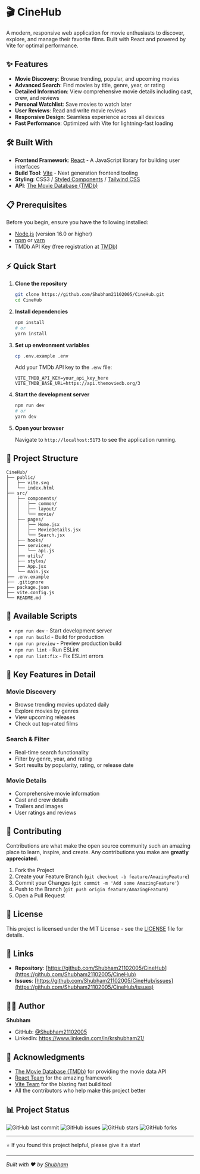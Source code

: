# 🎬 CineHub

A modern, responsive web application for movie enthusiasts to discover, explore, and manage their favorite films. Built with React and powered by Vite for optimal performance.

## ✨ Features

- **Movie Discovery**: Browse trending, popular, and upcoming movies
- **Advanced Search**: Find movies by title, genre, year, or rating
- **Detailed Information**: View comprehensive movie details including cast, crew, and reviews
- **Personal Watchlist**: Save movies to watch later
- **User Reviews**: Read and write movie reviews
- **Responsive Design**: Seamless experience across all devices
- **Fast Performance**: Optimized with Vite for lightning-fast loading



## 🛠️ Built With

- **Frontend Framework**: [React](https://reactjs.org/) - A JavaScript library for building user interfaces
- **Build Tool**: [Vite](https://vitejs.dev/) - Next generation frontend tooling
- **Styling**: CSS3 / [Styled Components](https://styled-components.com/) / [Tailwind CSS](https://tailwindcss.com/)
- **API**: [The Movie Database (TMDb)](https://www.themoviedb.org/documentation/api)

## 📋 Prerequisites

Before you begin, ensure you have the following installed:

- [Node.js](https://nodejs.org/) (version 16.0 or higher)
- [npm](https://www.npmjs.com/) or [yarn](https://yarnpkg.com/)
- TMDb API Key (free registration at [TMDb](https://www.themoviedb.org/settings/api))

## ⚡ Quick Start

1. **Clone the repository**
   ```bash
   git clone https://github.com/Shubham21102005/CineHub.git
   cd CineHub
   ```

2. **Install dependencies**
   ```bash
   npm install
   # or
   yarn install
   ```

3. **Set up environment variables**
   ```bash
   cp .env.example .env
   ```
   
   Add your TMDb API key to the `.env` file:
   ```env
   VITE_TMDB_API_KEY=your_api_key_here
   VITE_TMDB_BASE_URL=https://api.themoviedb.org/3
   ```

4. **Start the development server**
   ```bash
   npm run dev
   # or
   yarn dev
   ```

5. **Open your browser**
   
   Navigate to `http://localhost:5173` to see the application running.

## 📁 Project Structure

```
CineHub/
├── public/
│   ├── vite.svg
│   └── index.html
├── src/
│   ├── components/
│   │   ├── common/
│   │   ├── layout/
│   │   └── movie/
│   ├── pages/
│   │   ├── Home.jsx
│   │   ├── MovieDetails.jsx
│   │   └── Search.jsx
│   ├── hooks/
│   ├── services/
│   │   └── api.js
│   ├── utils/
│   ├── styles/
│   ├── App.jsx
│   └── main.jsx
├── .env.example
├── .gitignore
├── package.json
├── vite.config.js
└── README.md
```

## 🔧 Available Scripts

- `npm run dev` - Start development server
- `npm run build` - Build for production
- `npm run preview` - Preview production build
- `npm run lint` - Run ESLint
- `npm run lint:fix` - Fix ESLint errors

## 🎨 Key Features in Detail

### Movie Discovery
- Browse trending movies updated daily
- Explore movies by genres
- View upcoming releases
- Check out top-rated films

### Search & Filter
- Real-time search functionality
- Filter by genre, year, and rating
- Sort results by popularity, rating, or release date

### Movie Details
- Comprehensive movie information
- Cast and crew details
- Trailers and images
- User ratings and reviews

## 🤝 Contributing

Contributions are what make the open source community such an amazing place to learn, inspire, and create. Any contributions you make are **greatly appreciated**.

1. Fork the Project
2. Create your Feature Branch (`git checkout -b feature/AmazingFeature`)
3. Commit your Changes (`git commit -m 'Add some AmazingFeature'`)
4. Push to the Branch (`git push origin feature/AmazingFeature`)
5. Open a Pull Request

## 📝 License

This project is licensed under the MIT License - see the [LICENSE](LICENSE) file for details.

## 🔗 Links

- **Repository**: [https://github.com/Shubham21102005/CineHub](https://github.com/Shubham21102005/CineHub)
- **Issues**: [https://github.com/Shubham21102005/CineHub/issues](https://github.com/Shubham21102005/CineHub/issues)

## 👨‍💻 Author

**Shubham**
- GitHub: [@Shubham21102005](https://github.com/Shubham21102005)
- LinkedIn: https://www.linkedin.com/in/krshubham21/
## 🙏 Acknowledgments

- [The Movie Database (TMDb)](https://www.themoviedb.org/) for providing the movie data API
- [React Team](https://reactjs.org/) for the amazing framework
- [Vite Team](https://vitejs.dev/) for the blazing fast build tool
- All the contributors who help make this project better

## 📊 Project Status

![GitHub last commit](https://img.shields.io/github/last-commit/Shubham21102005/CineHub)
![GitHub issues](https://img.shields.io/github/issues/Shubham21102005/CineHub)
![GitHub stars](https://img.shields.io/github/stars/Shubham21102005/CineHub)
![GitHub forks](https://img.shields.io/github/forks/Shubham21102005/CineHub)

---

⭐ If you found this project helpful, please give it a star!

---

*Built with ❤️ by [Shubham](https://github.com/Shubham21102005)*
